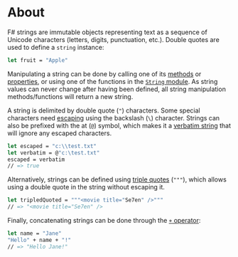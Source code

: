 # About

F# strings are immutable objects representing text as a sequence of Unicode characters (letters, digits, punctuation, etc.). Double quotes are used to define a `string` instance:

```fsharp
let fruit = "Apple"
```

Manipulating a string can be done by calling one of its [methods][methods] or [properties][properties], or using one of the functions in the [`String` module][string-module]. As string values can never change after having been defined, all string manipulation methods/functions will return a new string.

A string is delimited by double quote (`"`) characters. Some special characters need [escaping][escaping] using the backslash (`\`) character. Strings can also be prefixed with the at (`@`) symbol, which makes it a [verbatim string][verbatim] that will ignore any escaped characters.

```fsharp
let escaped = "c:\\test.txt"
let verbatim = @"c:\test.txt"
escaped = verbatim
// => true
```

Alternatively, strings can be defined using [triple quotes][triple-quoted] (`"""`), which allows using a double quote in the string without escaping it.

```fsharp
let tripledQuoted = """<movie title="Se7en" />"""
// => "<movie title="Se7en" />
```

Finally, concatenating strings can be done through the [`+` operator][plus-operator]:

```fsharp
let name = "Jane"
"Hello" + name + "!"
// => "Hello Jane!"
```

[verbatim]: https://docs.microsoft.com/en-us/dotnet/fsharp/language-reference/strings#verbatim-strings
[triple-quoted]: https://docs.microsoft.com/en-us/dotnet/fsharp/language-reference/strings#triple-quoted-strings
[methods]: https://docs.microsoft.com/en-us/dotnet/api/system.string?view=netcore-3.1#methods
[properties]: https://docs.microsoft.com/en-us/dotnet/api/system.string?view=netcore-3.1#properties
[string-module]: https://fsharp.github.io/fsharp-core-docs/reference/fsharp-core-stringmodule.html
[escaping]: https://docs.microsoft.com/en-us/dotnet/fsharp/language-reference/strings#remarks
[plus-operator]: https://docs.microsoft.com/en-us/dotnet/fsharp/language-reference/strings#string-operators
